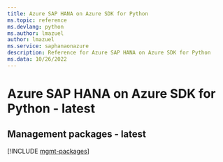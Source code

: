 ```yaml
---
title: Azure SAP HANA on Azure SDK for Python
ms.topic: reference
ms.devlang: python
ms.author: lmazuel
author: lmazuel
ms.service: saphanaonazure
description: Reference for Azure SAP HANA on Azure SDK for Python
ms.data: 10/26/2022
---
```

# Azure SAP HANA on Azure SDK for Python - latest

## Management packages - latest
[!INCLUDE [mgmt-packages](sap-hana-on-azure-mgmt-index.md)]